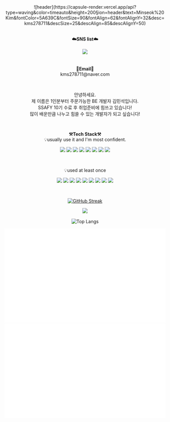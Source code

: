 <div align = "center">
![header](https://capsule-render.vercel.app/api?type=waving&color=timeauto&height=200&section=header&text=Minseok%20Kim&fontColor=5A639C&fontSize=90&fontAlign=62&fontAlignY=32&desc=kms278711&descSize=25&descAlign=85&descAlignY=50)
</div>
<br>

<p align="center">
    <Strong>☁️SNS list☁️</Strong><br><br>
    <a href="https://www.instagram.com/minseok_1201/" target="_blank"><img src="https://img.shields.io/badge/Instagram-E4405F?logo=Instagram&logoColor=white"/></a>
    <br>
<br><br>
<Strong>📧Email📧</Strong><br>kms278711@naver.com<br>
</p>

<br>

<p align="center">
안녕하세요.<br>
제 이름은 1인분부터 주문가능한 BE 개발자 김민석입니다.<br>
SSAFY 10기 수료 후 취업준비에 힘쓰고 있습니다!<br> 
많이 배운만큼 나누고 힘쓸 수 있는 개발자가 되고 싶습니다!<br>
</p>

<br>

<p align="center">
    <Strong>⚒️Tech Stack⚒️</Strong><br>
    💡usually use it and I'm most confident.
</p>

<p align="center" display="inline-block">
    <img src="https://img.shields.io/badge/java-007396?style=for-the-badge&logo=java&logoColor=white"> 
    <img src="https://img.shields.io/badge/springboot-6DB33F?style=for-the-badge&logo=springboot&logoColor=white"/>
    <img src="https://img.shields.io/badge/JWT-black?style=for-the-badge&logo=JSON%20web%20tokens" />
    <img src="https://img.shields.io/badge/oracle-F80000?style=for-the-badge&logo=oracle&logoColor=white" /> 
    <img src="https://img.shields.io/badge/mysql-4479A1?style=for-the-badge&logo=mysql&logoColor=white" /> 
    <img src="https://img.shields.io/badge/mariaDB-003545?style=for-the-badge&logo=mariaDB&logoColor=white" /> 
    <img src="https://img.shields.io/badge/amazon s3-569A31?style=for-the-badge&logo=amazons3&logoColor=white"/>
    <img src="https://img.shields.io/badge/nginx-009639?style=for-the-badge&logo=nginx&logoColor=white"/>
    
</p><br>

<p align="center">
    💡used at least once
</p>

<p align="center" display="inline-block">
    <img src="https://img.shields.io/badge/fast api-009688?style=for-the-badge&logo=fastapi&logoColor=white"/>
    <img src="https://img.shields.io/badge/apache kafka-231F20?style=for-the-badge&logo=apachekafka&logoColor=white"/>
    <img src="https://img.shields.io/badge/fast api-009688?style=for-the-badge&logo=fastapi&logoColor=white"/>
    <img src="https://img.shields.io/badge/mongoDB-47A248?style=for-the-badge&logo=MongoDB&logoColor=white">
    <img src="https://img.shields.io/badge/Google Colab-F9AB00?style=for-the-badge&logo=Google Colab&logoColor=white"/>
    <img src="https://img.shields.io/badge/pytorch-EE4C2C?style=for-the-badge&logo=pytorch&logoColor=white"/>
    <img src="https://img.shields.io/badge/Tensorflow-FF6F00?style=for-the-badge&amp;logo=tensorflow&amp;logoColor=white">
    <img src="https://img.shields.io/badge/Docker-2496ED?style=for-the-badge&logo=Docker&logoColor=white"/>
    <img src="https://img.shields.io/badge/jenkins-D24939?style=for-the-badge&logo=jenkins&logoColor=white"/>
</p>


<br>

<div align="center">

[![GitHub Streak](https://github-readme-streak-stats.herokuapp.com/?user=kms278711&theme=tokyonight)](https://git.io/streak-stats)


![](https://github-profile-summary-cards.vercel.app/api/cards/profile-details?username=kms278711&theme=nord_dark)

![Top Langs](https://github-readme-stats.vercel.app/api/top-langs/?username=kms278711&layout=compact)


![](https://github.com/kms278711/github-stats-transparent/blob/output/generated/overview.svg)
![](https://github.com/kms278711/github-stats-transparent/blob/output/generated/languages.svg)

</div>

